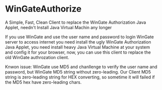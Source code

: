 # WinGateAuthorize
A Simple, Fast, Clean Client to replace the WinGate Authorization Java Applet, needn't Install Java Virtual Machin any longer

If you use WinGate and use the user name and password to login WinGate server to access internet you need install the ugly WinGate Authorization Java Applet, you need install heavy Java Virtual Machine at your system and config it for your browser, now, you can use this client to replace the old WinGate authrozation client.


Knwon issue:
WinGate use MD5 and chanllenge to verify the user name and password, but WinGate MD5 string without zero-leading.
Our Client MD5 string is zero-leading string for HEX converting, so sometime it will failed if the MD5 hex have zero-leading chars.
